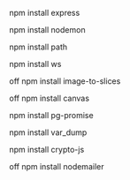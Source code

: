 npm install express

npm install nodemon

npm install path

npm install ws

off npm install image-to-slices

off npm install canvas

npm install pg-promise

npm install var_dump

npm install crypto-js

off npm install nodemailer
